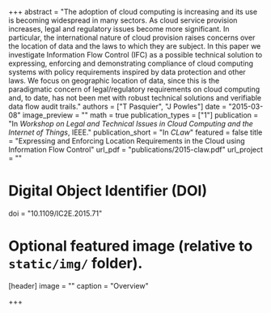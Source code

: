 +++
abstract = "The adoption of cloud computing is increasing and its use is becoming widespread in many sectors. As cloud service provision increases, legal and regulatory issues become more significant. In particular, the international nature of cloud provision raises concerns over the location of data and the laws to which they are subject. In this paper we investigate Information Flow Control (IFC) as a possible technical solution to expressing, enforcing and demonstrating compliance of cloud computing systems with policy requirements inspired by data protection and other laws. We focus on geographic location of data, since this is the paradigmatic concern of legal/regulatory requirements on cloud computing and, to date, has not been met with robust technical solutions and verifiable data flow audit trails."
authors = ["T Pasquier", "J Powles"]
date = "2015-03-08"
image_preview = ""
math = true
publication_types = ["1"]
publication = "In *Workshop on Legal and Technical Issues in Cloud Computing and the Internet of Things*, IEEE."
publication_short = "In *CLaw*"
featured = false
title = "Expressing and Enforcing Location Requirements in the Cloud using Information Flow Control"
url_pdf = "publications/2015-claw.pdf"
url_project = ""

# Digital Object Identifier (DOI)
doi = "10.1109/IC2E.2015.71"

# Optional featured image (relative to `static/img/` folder).
[header]
image = ""
caption = "Overview"

+++
